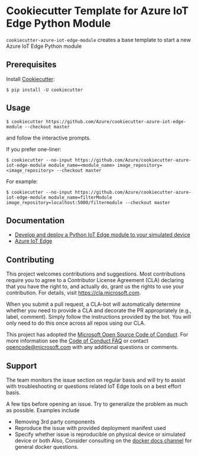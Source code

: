 # Cookiecutter Template for Azure IoT Edge Python Module

`cookiecutter-azure-iot-edge-module` creates a base template to start a new Azure IoT Edge Python module

## Prerequisites
Install [Cookiecutter](https://github.com/audreyr/cookiecutter):
```
$ pip install -U cookiecutter
```

## Usage
```
$ cookiecutter https://github.com/Azure/cookiecutter-azure-iot-edge-module --checkout master
```
and follow the interactive prompts.

If you prefer one-liner:
```
$ cookiecutter --no-input https://github.com/Azure/cookiecutter-azure-iot-edge-module module_name=<module_name> image_repository=<image_repository> --checkout master
```

For example:
```
$ cookiecutter --no-input https://github.com/Azure/cookiecutter-azure-iot-edge-module module_name=filterModule image_repository=localhost:5000/filtermodule --checkout master
```

## Documentation
* [Develop and deploy a Python IoT Edge module to your simulated device](https://docs.microsoft.com/en-us/azure/iot-edge/tutorial-python-module)
* [Azure IoT Edge](https://docs.microsoft.com/en-us/azure/iot-edge/)

## Contributing

This project welcomes contributions and suggestions.  Most contributions require you to agree to a
Contributor License Agreement (CLA) declaring that you have the right to, and actually do, grant us
the rights to use your contribution. For details, visit https://cla.microsoft.com.

When you submit a pull request, a CLA-bot will automatically determine whether you need to provide
a CLA and decorate the PR appropriately (e.g., label, comment). Simply follow the instructions
provided by the bot. You will only need to do this once across all repos using our CLA.

This project has adopted the [Microsoft Open Source Code of Conduct](https://opensource.microsoft.com/codeofconduct/).
For more information see the [Code of Conduct FAQ](https://opensource.microsoft.com/codeofconduct/faq/) or
contact [opencode@microsoft.com](mailto:opencode@microsoft.com) with any additional questions or comments.

## Support
The team monitors the issue section on regular basis and will try to assist with troubleshooting or questions related IoT Edge tools on a best effort basis.
	
A few tips before opening an issue. Try to generalize the problem as much as possible. Examples include
- Removing 3rd party components
- Reproduce the issue with provided deployment manifest used
- Specify whether issue is reproducible on physical device or simulated device or both
Also, Consider consulting on the [docker docs channel](https://github.com/docker/docker.github.io) for general docker questions.
